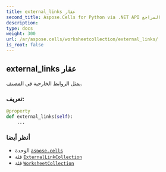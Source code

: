 ```yaml
---
title: external_links عقار
second_title: Aspose.Cells for Python via .NET API المراجع
description:
type: docs
weight: 300
url: /ar/aspose.cells/worksheetcollection/external_links/
is_root: false
---
```

##  external_links عقار

يمثل الروابط الخارجية في المصنف.
###  تعريف:
```python
@property
def external_links(self):
    ...
```

###  أنظر أيضا
* الوحدة [`aspose.cells`](../../)
* فئة [`ExternalLinkCollection`](/cells/python-net/ar/aspose.cells/externallinkcollection)
* فئة [`WorksheetCollection`](/cells/python-net/ar/aspose.cells/worksheetcollection)
